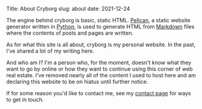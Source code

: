 Title: About Cryborg
slug: about
date: 2021-12-24

The engine behind cryborg is basic, static HTML. [Pelican](http://blog.getpelican.com/), a static website generator written in [Python](https://www.python.org/), is used to generate HTML from [Markdown](https://daringfireball.net/projects/markdown/syntax) files where the contents of posts and pages are written.

As for what this site is all about, cryborg is my personal website. In the past, I've shared a lot of my writing here.

And who am I? I'm a person who, for the moment, doesn't know what they want to go by online or how they want to continue using this corner of web real estate. I've removed nearly all of the content I used to host here and am declaring this website to be on hiatus until further notice.

If for some reason you'd like to contact me, see my [contact page](/contact/) for ways to get in touch.
